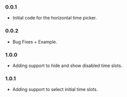 ### 0.0.1

* Initial code for the horizontal time picker.

### 0.0.2

* Bug Fixes + Example.

### 1.0.0

* Adding support to hide and show disabled time slots.

### 1.0.1

* Adding support to select initial time slots.
